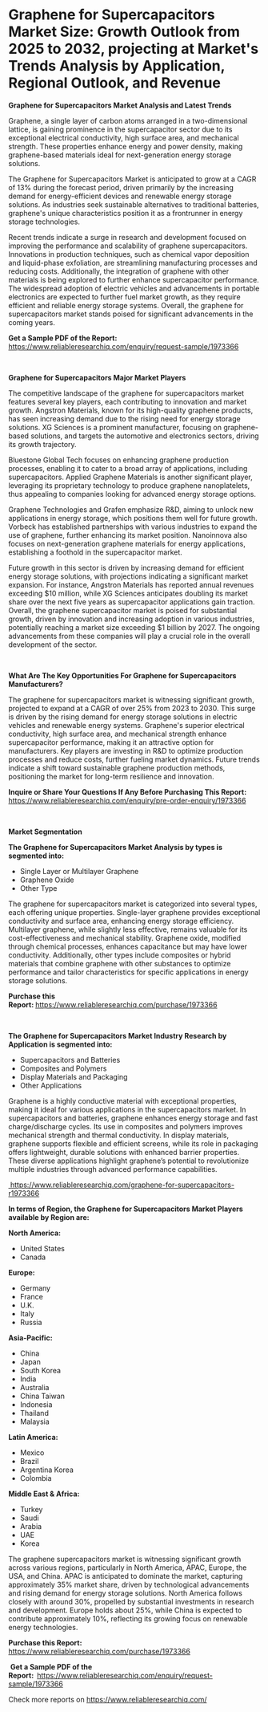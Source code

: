 <p><h1>Graphene for Supercapacitors Market Size: Growth Outlook from 2025 to 2032, projecting at Market's Trends Analysis by Application, Regional Outlook, and Revenue</h1></p><p><strong>Graphene for Supercapacitors Market Analysis and Latest Trends</strong></p>
<p><p>Graphene, a single layer of carbon atoms arranged in a two-dimensional lattice, is gaining prominence in the supercapacitor sector due to its exceptional electrical conductivity, high surface area, and mechanical strength. These properties enhance energy and power density, making graphene-based materials ideal for next-generation energy storage solutions.</p><p>The Graphene for Supercapacitors Market is anticipated to grow at a CAGR of 13% during the forecast period, driven primarily by the increasing demand for energy-efficient devices and renewable energy storage solutions. As industries seek sustainable alternatives to traditional batteries, graphene's unique characteristics position it as a frontrunner in energy storage technologies.</p><p>Recent trends indicate a surge in research and development focused on improving the performance and scalability of graphene supercapacitors. Innovations in production techniques, such as chemical vapor deposition and liquid-phase exfoliation, are streamlining manufacturing processes and reducing costs. Additionally, the integration of graphene with other materials is being explored to further enhance supercapacitor performance. The widespread adoption of electric vehicles and advancements in portable electronics are expected to further fuel market growth, as they require efficient and reliable energy storage systems. Overall, the graphene for supercapacitors market stands poised for significant advancements in the coming years.</p></p>
<p><strong>Get a Sample PDF of the Report:&nbsp;</strong> <a href="https://www.reliableresearchiq.com/enquiry/request-sample/1973366?utm_campaign=2758&utm_medium=2&utm_source=Github&utm_content=ia&utm_term=03042025&utm_id=graphene-for-supercapacitors">https://www.reliableresearchiq.com/enquiry/request-sample/1973366</a></p>
<p>&nbsp;</p>
<p><strong>Graphene for Supercapacitors Major Market Players</strong></p>
<p><p>The competitive landscape of the graphene for supercapacitors market features several key players, each contributing to innovation and market growth. Angstron Materials, known for its high-quality graphene products, has seen increasing demand due to the rising need for energy storage solutions. XG Sciences is a prominent manufacturer, focusing on graphene-based solutions, and targets the automotive and electronics sectors, driving its growth trajectory. </p><p>Bluestone Global Tech focuses on enhancing graphene production processes, enabling it to cater to a broad array of applications, including supercapacitors. Applied Graphene Materials is another significant player, leveraging its proprietary technology to produce graphene nanoplatelets, thus appealing to companies looking for advanced energy storage options. </p><p>Graphene Technologies and Grafen emphasize R&D, aiming to unlock new applications in energy storage, which positions them well for future growth. Vorbeck has established partnerships with various industries to expand the use of graphene, further enhancing its market position. Nanoinnova also focuses on next-generation graphene materials for energy applications, establishing a foothold in the supercapacitor market. </p><p>Future growth in this sector is driven by increasing demand for efficient energy storage solutions, with projections indicating a significant market expansion. For instance, Angstron Materials has reported annual revenues exceeding $10 million, while XG Sciences anticipates doubling its market share over the next five years as supercapacitor applications gain traction. Overall, the graphene supercapacitor market is poised for substantial growth, driven by innovation and increasing adoption in various industries, potentially reaching a market size exceeding $1 billion by 2027. The ongoing advancements from these companies will play a crucial role in the overall development of the sector.</p></p>
<p>&nbsp;</p>
<p><strong>What Are The Key Opportunities For Graphene for Supercapacitors Manufacturers?</strong></p>
<p><p>The graphene for supercapacitors market is witnessing significant growth, projected to expand at a CAGR of over 25% from 2023 to 2030. This surge is driven by the rising demand for energy storage solutions in electric vehicles and renewable energy systems. Graphene's superior electrical conductivity, high surface area, and mechanical strength enhance supercapacitor performance, making it an attractive option for manufacturers. Key players are investing in R&D to optimize production processes and reduce costs, further fueling market dynamics. Future trends indicate a shift toward sustainable graphene production methods, positioning the market for long-term resilience and innovation.</p></p>
<p><strong>Inquire or Share Your Questions If Any Before Purchasing This Report:</strong> <a href="https://www.reliableresearchiq.com/enquiry/pre-order-enquiry/1973366?utm_campaign=2758&utm_medium=2&utm_source=Github&utm_content=ia&utm_term=03042025&utm_id=graphene-for-supercapacitors">https://www.reliableresearchiq.com/enquiry/pre-order-enquiry/1973366</a></p>
<p>&nbsp;</p>
<p><strong>Market Segmentation</strong></p>
<p><strong>The Graphene for Supercapacitors Market Analysis by types is segmented into:</strong></p>
<p><ul><li>Single Layer or Multilayer Graphene</li><li>Graphene Oxide</li><li>Other Type</li></ul></p>
<p><p>The graphene for supercapacitors market is categorized into several types, each offering unique properties. Single-layer graphene provides exceptional conductivity and surface area, enhancing energy storage efficiency. Multilayer graphene, while slightly less effective, remains valuable for its cost-effectiveness and mechanical stability. Graphene oxide, modified through chemical processes, enhances capacitance but may have lower conductivity. Additionally, other types include composites or hybrid materials that combine graphene with other substances to optimize performance and tailor characteristics for specific applications in energy storage solutions.</p></p>
<p><strong>Purchase this Report:&nbsp;</strong><a href="https://www.reliableresearchiq.com/purchase/1973366?utm_campaign=2758&utm_medium=2&utm_source=Github&utm_content=ia&utm_term=03042025&utm_id=graphene-for-supercapacitors">https://www.reliableresearchiq.com/purchase/1973366</a></p>
<p>&nbsp;</p>
<p><strong>The Graphene for Supercapacitors Market Industry Research by Application is segmented into:</strong></p>
<p><ul><li>Supercapacitors and Batteries</li><li>Composites and Polymers</li><li>Display Materials and Packaging</li><li>Other Applications</li></ul></p>
<p><p>Graphene is a highly conductive material with exceptional properties, making it ideal for various applications in the supercapacitors market. In supercapacitors and batteries, graphene enhances energy storage and fast charge/discharge cycles. Its use in composites and polymers improves mechanical strength and thermal conductivity. In display materials, graphene supports flexible and efficient screens, while its role in packaging offers lightweight, durable solutions with enhanced barrier properties. These diverse applications highlight graphene’s potential to revolutionize multiple industries through advanced performance capabilities.</p></p>
<p><a href="https://www.reliableresearchiq.com/graphene-for-supercapacitors-r1973366?utm_campaign=2758&utm_medium=2&utm_source=Github&utm_content=ia&utm_term=03042025&utm_id=graphene-for-supercapacitors">&nbsp;https://www.reliableresearchiq.com/graphene-for-supercapacitors-r1973366</a></p>
<p><strong>In terms of Region, the Graphene for Supercapacitors Market Players available by Region are:</strong></p>
<p>
    <p> <strong> North America: </strong>
        <ul>
            <li>United States</li>
            <li>Canada</li>
        </ul>
        </p> 
    <p> <strong> Europe: </strong>
        <ul>
            <li>Germany</li>
            <li>France</li>
            <li>U.K.</li>
            <li>Italy</li>
            <li>Russia</li>
        </ul>
        </p> 
    <p> <strong> Asia-Pacific: </strong>
        <ul>
            <li>China</li>
            <li>Japan</li>
            <li>South Korea</li>
            <li>India</li>
            <li>Australia</li>
            <li>China Taiwan</li>
            <li>Indonesia</li>
            <li>Thailand</li>
            <li>Malaysia</li>
        </ul>
        </p> 
    <p> <strong> Latin America: </strong>
        <ul>
            <li>Mexico</li>
            <li>Brazil</li>
            <li>Argentina Korea</li>
            <li>Colombia</li>
        </ul>
        </p> 
    <p> <strong> Middle East & Africa: </strong>
        <ul>
            <li>Turkey</li>
            <li>Saudi</li>
            <li>Arabia</li>
            <li>UAE</li>
            <li>Korea</li>
        </ul>
    </p>
    </p>
<p><p>The graphene supercapacitors market is witnessing significant growth across various regions, particularly in North America, APAC, Europe, the USA, and China. APAC is anticipated to dominate the market, capturing approximately 35% market share, driven by technological advancements and rising demand for energy storage solutions. North America follows closely with around 30%, propelled by substantial investments in research and development. Europe holds about 25%, while China is expected to contribute approximately 10%, reflecting its growing focus on renewable energy technologies.</p></p>
<p><strong>Purchase this Report: </strong><a href="https://www.reliableresearchiq.com/purchase/1973366?utm_campaign=2758&utm_medium=2&utm_source=Github&utm_content=ia&utm_term=03042025&utm_id=graphene-for-supercapacitors">https://www.reliableresearchiq.com/purchase/1973366</a></p>
<p>&nbsp;<strong>Get a Sample PDF of the Report:&nbsp;&nbsp;</strong><a href="https://www.reliableresearchiq.com/enquiry/request-sample/1973366?utm_campaign=2758&utm_medium=2&utm_source=Github&utm_content=ia&utm_term=03042025&utm_id=graphene-for-supercapacitors">https://www.reliableresearchiq.com/enquiry/request-sample/1973366</a></p>
<p><strong></strong></p>
<p>Check more reports on <a href="https://www.reliableresearchiq.com/?utm_campaign=2758&utm_medium=2&utm_source=Github&utm_content=ia&utm_term=03042025&utm_id=graphene-for-supercapacitors">https://www.reliableresearchiq.com/</a></p>